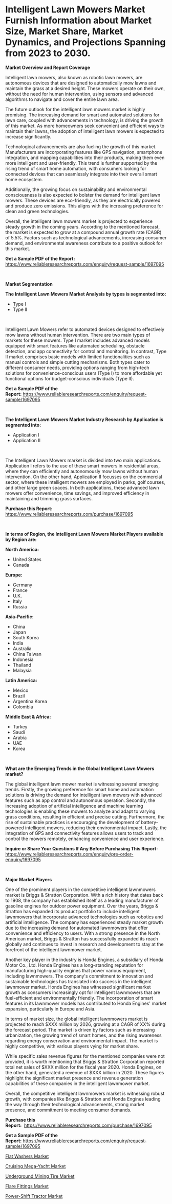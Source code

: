 <p><h1>Intelligent Lawn Mowers Market Furnish Information about Market Size, Market Share, Market Dynamics, and Projections Spanning from 2023 to 2030.</h1></p><p><strong>Market Overview and Report Coverage</strong></p>
<p><p>Intelligent lawn mowers, also known as robotic lawn mowers, are autonomous devices that are designed to automatically mow lawns and maintain the grass at a desired height. These mowers operate on their own, without the need for human intervention, using sensors and advanced algorithms to navigate and cover the entire lawn area.</p><p>The future outlook for the intelligent lawn mowers market is highly promising. The increasing demand for smart and automated solutions for lawn care, coupled with advancements in technology, is driving the growth of this market. As more homeowners seek convenient and efficient ways to maintain their lawns, the adoption of intelligent lawn mowers is expected to increase significantly.</p><p>Technological advancements are also fueling the growth of this market. Manufacturers are incorporating features like GPS navigation, smartphone integration, and mapping capabilities into their products, making them even more intelligent and user-friendly. This trend is further supported by the rising trend of smart home automation, with consumers looking for connected devices that can seamlessly integrate into their overall smart home ecosystem.</p><p>Additionally, the growing focus on sustainability and environmental consciousness is also expected to bolster the demand for intelligent lawn mowers. These devices are eco-friendly, as they are electrically powered and produce zero emissions. This aligns with the increasing preference for clean and green technologies.</p><p>Overall, the intelligent lawn mowers market is projected to experience steady growth in the coming years. According to the mentioned forecast, the market is expected to grow at a compound annual growth rate (CAGR) of 5.5%. Factors such as technological advancements, increasing consumer demand, and environmental awareness contribute to a positive outlook for this market.</p></p>
<p><strong>Get a Sample PDF of the Report:</strong> <a href="https://www.reliableresearchreports.com/enquiry/request-sample/1697095">https://www.reliableresearchreports.com/enquiry/request-sample/1697095</a></p>
<p>&nbsp;</p>
<p><strong>Market Segmentation</strong></p>
<p><strong>The Intelligent Lawn Mowers Market Analysis by types is segmented into:</strong></p>
<p><ul><li>Type I</li><li>Type II</li></ul></p>
<p>&nbsp;</p>
<p><p>Intelligent Lawn Mowers refer to automated devices designed to effectively mow lawns without human intervention. There are two main types of markets for these mowers. Type I market includes advanced models equipped with smart features like automated scheduling, obstacle detection, and app connectivity for control and monitoring. In contrast, Type II market comprises basic models with limited functionalities such as manual controls and simple cutting mechanisms. Both types cater to different consumer needs, providing options ranging from high-tech solutions for convenience-conscious users (Type I) to more affordable yet functional options for budget-conscious individuals (Type II).</p></p>
<p><strong>Get a Sample PDF of the Report:</strong>&nbsp;<a href="https://www.reliableresearchreports.com/enquiry/request-sample/1697095">https://www.reliableresearchreports.com/enquiry/request-sample/1697095</a></p>
<p>&nbsp;</p>
<p><strong>The Intelligent Lawn Mowers Market Industry Research by Application is segmented into:</strong></p>
<p><ul><li>Application I</li><li>Application II</li></ul></p>
<p>&nbsp;</p>
<p><p>The Intelligent Lawn Mowers market is divided into two main applications. Application I refers to the use of these smart mowers in residential areas, where they can efficiently and autonomously mow lawns without human intervention. On the other hand, Application II focusses on the commercial sector, where these intelligent mowers are employed in parks, golf courses, and other large green spaces. In both applications, these advanced lawn mowers offer convenience, time savings, and improved efficiency in maintaining and trimming grass surfaces.</p></p>
<p><strong>Purchase this Report:</strong>&nbsp; <a href="https://www.reliableresearchreports.com/purchase/1697095">https://www.reliableresearchreports.com/purchase/1697095</a></p>
<p>&nbsp;</p>
<p><strong>In terms of Region, the Intelligent Lawn Mowers Market Players available by Region are:</strong></p>
<p>
    <p> <strong> North America: </strong>
        <ul>
            <li>United States</li>
            <li>Canada</li>
        </ul>
        </p> 
    <p> <strong> Europe: </strong>
        <ul>
            <li>Germany</li>
            <li>France</li>
            <li>U.K.</li>
            <li>Italy</li>
            <li>Russia</li>
        </ul>
        </p> 
    <p> <strong> Asia-Pacific: </strong>
        <ul>
            <li>China</li>
            <li>Japan</li>
            <li>South Korea</li>
            <li>India</li>
            <li>Australia</li>
            <li>China Taiwan</li>
            <li>Indonesia</li>
            <li>Thailand</li>
            <li>Malaysia</li>
        </ul>
        </p> 
    <p> <strong> Latin America: </strong>
        <ul>
            <li>Mexico</li>
            <li>Brazil</li>
            <li>Argentina Korea</li>
            <li>Colombia</li>
        </ul>
        </p> 
    <p> <strong> Middle East & Africa: </strong>
        <ul>
            <li>Turkey</li>
            <li>Saudi</li>
            <li>Arabia</li>
            <li>UAE</li>
            <li>Korea</li>
        </ul>
    </p>
    </p>
<p>&nbsp;</p>
<p><strong>What are the Emerging Trends in the Global Intelligent Lawn Mowers market?</strong></p>
<p><p>The global intelligent lawn mower market is witnessing several emerging trends. Firstly, the growing preference for smart home and automation solutions is driving the demand for intelligent lawn mowers with advanced features such as app control and autonomous operation. Secondly, the increasing adoption of artificial intelligence and machine learning technologies is enabling these mowers to analyze and adapt to varying grass conditions, resulting in efficient and precise cutting. Furthermore, the rise of sustainable practices is encouraging the development of battery-powered intelligent mowers, reducing their environmental impact. Lastly, the integration of GPS and connectivity features allows users to track and control the mowers remotely, enhancing convenience and user experience.</p></p>
<p><strong>Inquire or Share Your Questions If Any Before Purchasing This Report</strong>- <a href="https://www.reliableresearchreports.com/enquiry/pre-order-enquiry/1697095">https://www.reliableresearchreports.com/enquiry/pre-order-enquiry/1697095</a></p>
<p>&nbsp;</p>
<p><strong>Major Market Players</strong></p>
<p><p>One of the prominent players in the competitive intelligent lawnmowers market is Briggs & Stratton Corporation. With a rich history that dates back to 1908, the company has established itself as a leading manufacturer of gasoline engines for outdoor power equipment. Over the years, Briggs & Stratton has expanded its product portfolio to include intelligent lawnmowers that incorporate advanced technologies such as robotics and artificial intelligence. The company has experienced steady market growth due to the increasing demand for automated lawnmowers that offer convenience and efficiency to users. With a strong presence in the North American market, Briggs & Stratton has successfully expanded its reach globally and continues to invest in research and development to stay at the forefront of the intelligent lawnmower market.</p><p>Another key player in the industry is Honda Engines, a subsidiary of Honda Motor Co., Ltd. Honda Engines has a long-standing reputation for manufacturing high-quality engines that power various equipment, including lawnmowers. The company's commitment to innovation and sustainable technologies has translated into success in the intelligent lawnmower market. Honda Engines has witnessed significant market growth as consumers increasingly opt for intelligent lawnmowers that are fuel-efficient and environmentally friendly. The incorporation of smart features in its lawnmower models has contributed to Honda Engines' market expansion, particularly in Europe and Asia.</p><p>In terms of market size, the global intelligent lawnmowers market is projected to reach $XXX million by 2026, growing at a CAGR of XX% during the forecast period. The market is driven by factors such as increasing urbanization, the growing trend of smart homes, and the rising awareness regarding energy conservation and environmental impact. The market is highly competitive, with various players vying for market share.</p><p>While specific sales revenue figures for the mentioned companies were not provided, it is worth mentioning that Briggs & Stratton Corporation reported total net sales of $XXX million for the fiscal year 2020. Honda Engines, on the other hand, generated a revenue of $XXX billion in 2020. These figures highlight the significant market presence and revenue generation capabilities of these companies in the intelligent lawnmower market.</p><p>Overall, the competitive intelligent lawnmowers market is witnessing robust growth, with companies like Briggs & Stratton and Honda Engines leading the way through their technological advancements, strong market presence, and commitment to meeting consumer demands.</p></p>
<p><strong>Purchase this Report:</strong>&nbsp;&nbsp;<a href="https://www.reliableresearchreports.com/purchase/1697095">https://www.reliableresearchreports.com/purchase/1697095</a></p>
<p></p>
<p><strong>Get a Sample PDF of the Report:</strong>&nbsp;<a href="https://www.reliableresearchreports.com/enquiry/request-sample/1697095">https://www.reliableresearchreports.com/enquiry/request-sample/1697095</a></p>
<p><p><a href="https://medium.com/@noelkunzei1/analyzing-flat-washers-market-global-industry-perspective-and-forecast-2023-to-2030-5b3986f99e3c">Flat Washers Market</a></p><p><a href="https://www.linkedin.com/pulse/decoding-cruising-mega-yacht-market-deep-dive-latest-trends-6diac/">Cruising Mega-Yacht Market</a></p><p><a href="https://github.com/NorbertYates/Market-Research-Report-List-2/blob/main/underground-mining-tire-market.md">Underground Mining Tire Market</a></p><p><a href="https://medium.com/@reganklocko456458/flare-fittings-market-analysis-and-sze-forecasted-for-period-from-2023-to-2030-f0a493fcb340">Flare Fittings Market</a></p><p><a href="https://www.linkedin.com/pulse/power-shift-tractor-market-insights-players-forecast-till-b9wsc/">Power-Shift Tractor Market</a></p></p>